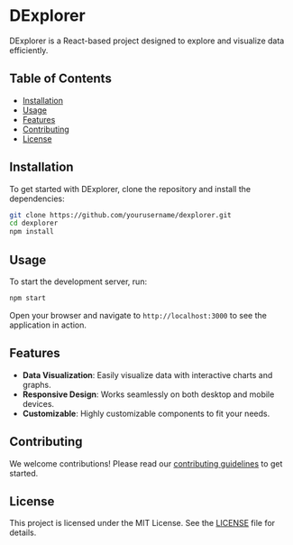 # DExplorer

DExplorer is a React-based project designed to explore and visualize data efficiently.

## Table of Contents
- [Installation](#installation)
- [Usage](#usage)
- [Features](#features)
- [Contributing](#contributing)
- [License](#license)

## Installation

To get started with DExplorer, clone the repository and install the dependencies:

```bash
git clone https://github.com/yourusername/dexplorer.git
cd dexplorer
npm install
```

## Usage

To start the development server, run:

```bash
npm start
```

Open your browser and navigate to `http://localhost:3000` to see the application in action.

## Features

- **Data Visualization**: Easily visualize data with interactive charts and graphs.
- **Responsive Design**: Works seamlessly on both desktop and mobile devices.
- **Customizable**: Highly customizable components to fit your needs.

## Contributing

We welcome contributions! Please read our [contributing guidelines](CONTRIBUTING.md) to get started.

## License

This project is licensed under the MIT License. See the [LICENSE](LICENSE) file for details.
